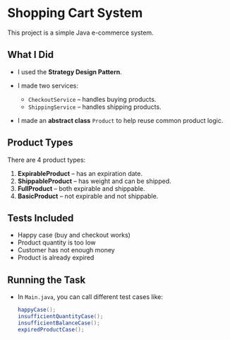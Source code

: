 # Shopping Cart System

This project is a simple Java e-commerce system.

## What I Did

- I used the **Strategy Design Pattern**.
- I made two services:
  - `CheckoutService` – handles buying products.
  - `ShippingService` – handles shipping products.

- I made an **abstract class** `Product` to help reuse common product logic.

## Product Types

There are 4 product types:

1. **ExpirableProduct** – has an expiration date.
2. **ShippableProduct** – has weight and can be shipped.
3. **FullProduct** – both expirable and shippable.
4. **BasicProduct** – not expirable and not shippable.

## Tests Included

- Happy case (buy and checkout works)
- Product quantity is too low
- Customer has not enough money
- Product is already expired

## Running the Task

- In `Main.java`, you can call different test cases like:
   ```java
   happyCase();
   insufficientQuantityCase();
   insufficientBalanceCase();
   expiredProductCase();
   ```